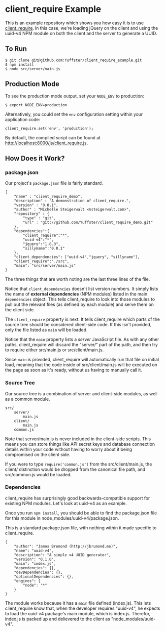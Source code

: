 # client_require Example

This is an example repository which shows you how easy it is to use
[client_require](http://github.com/Yuffster/client_require). In this case,
we're loading jQuery on the client and using the uuid-v4 NPM module on both
the client and the server to generate a UUID.

## To Run

	$ git clone git@github.com:Yuffster/client_require_example.git
	$ npm install
	$ node src/server/main.js

## Production Mode

To see the production mode output, set your `NODE_ENV` to production:

	$ export NODE_ENV=production

Alternatively, you could set the `env` configuration setting within your
application code:

	client_require.set('env', 'production');

By default, the compiled script can be found at
<http://localhost:8000/js/client_require.js>.

## How Does it Work?

### package.json

Our project's `package.json` file is fairly standard.

	{
		"name" : "client_require_demo",
		"description" : "A demonstration of client_require.",
		"version" : "0.0.1",
		"author" : "Michelle Steigerwalt <msteigerwalt.com>",
		"repository" : {
			"type" : "git",
			"url" : "git://github.com/Yuffster/client_require_demo.git"
		},
		"dependencies":{
			"client_require":"*", 
			"uuid-v4":"*",
			"jquery":"1.8.3",
			"sillyname":"0.0.1"
		},
		"client_dependencies": ["uuid-v4","jquery", "sillyname"],
		"client_require":"./src",
		"main": "src/server/main.js"
	}

The three things that are worth noting are the last three lines of the file.

Notice that `client_dependencies` doesn't list version numbers. It simply lists
the name of **external dependencies** (NPM modules) listed in the main
`dependencies` object.  This tells client_require to look into those modules to
pull out the relevant files (as defined by each module) and serve them on the
client side.

The `client_require` property is next. It tells client_require which parts of
the source tree should be considered client-side code. If this isn't provided,
only the file listed as `main` will be loaded.

Notice that the `main` property lists a *server* JavaScript file. As with any
other paths, client_require will discard the "server/" part of the path, and
then try to require either src/main.js or src/client/main.js.

Since `main` is provided, client_require will automatically run that file on
initial load, meaning that the code inside of src/client/main.js will be
executed on the page as soon as it's ready, without us having to manually
call it.

### Source Tree

Our source tree is a combination of server and client-side modules, as well as
a common module.

	src/
		server/
			main.js
		client/
			main.js
		common.js

Note that server/main.js is never included in the client-side scripts. This
means you can store things like API secret keys and database connection details
within your code without having to worry about it being compromised on the 
client side.

If you were to type `require('common.js')` from the src/client/main.js, the
client/ distinction would be dropped from the canonical file path, and 
src/common.js would be loaded.

### Dependencies

client_require has surprisingly good backwards-compatible support for existing
NPM modules. Let's look at uuid-v4 as an example.

Once you run `npm install`, you should be able to find the package.json file
for this module in node_modules/uuid-v4/package.json.

This is a standard package.json file, with nothing within it made specific to
client_require.

	{
		"author": "James Brumond (http://jbrumond.me)",
		"name": "uuid-v4",
		"description": "A simple v4 UUID generator",
		"version": "0.1.0",
		"main": "index.js",
		"dependencies": {},
		"devDependencies": {},
		"optionalDependencies": {},
		"engines": {
			"node": "*"
		}
	}

The module works because it has a `main` file defined (index.js). This lets
client_require know that, when the developer requires "uuid-v4", he expects to
load the uuid-v4 package's main module, which is index.js. Therefor, index.js
is packed up and delievered to the client as "node_modules/uuid-v4".